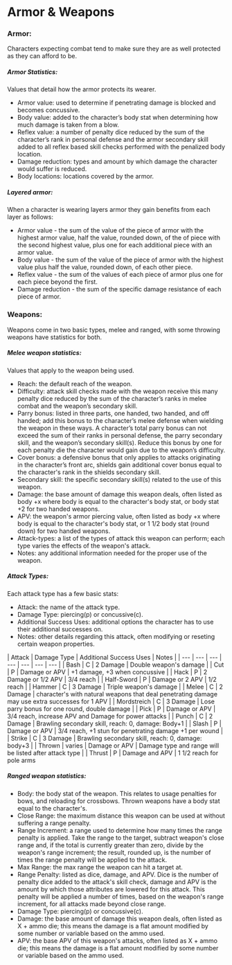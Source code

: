 # Armor & Weapons

### Armor:
Characters expecting combat tend to make sure they are as well protected as they can afford to be.

##### Armor Statistics:
Values that detail how the armor protects its wearer.
* Armor value: used to determine if penetrating damage is blocked and becomes concussive.
* Body value: added to the character’s body stat when determining how much damage is taken from a blow.
* Reflex value: a number of penalty dice reduced by the sum of the character’s rank in personal defense and the armor secondary skill added to all reflex based skill checks performed with the penalized body location.
* Damage reduction: types and amount by which damage the character would suffer is reduced.
* Body locations: locations covered by the armor.

##### Layered armor:
When a character is wearing layers armor they gain benefits from each layer as follows:
* Armor value - the sum of the value of the piece of armor with the highest armor value, half the value, rounded down, of the of piece with the second highest value, plus one for each additional piece with an armor value.
* Body value - the sum of the value of the piece of armor with the highest value plus half the value, rounded down, of each other piece.
* Reflex value - the sum of the values of each piece of armor plus one for each piece beyond the first.
* Damage reduction - the sum of the specific damage resistance of each piece of armor.
<div class="page-break"></div>

### Weapons:
Weapons come in two basic types, melee and ranged, with some throwing weapons have statistics for both.

##### Melee weapon statistics:
Values that apply to the weapon being used.
* Reach: the default reach of the weapon.
* Difficulty: attack skill checks made with the weapon receive this many penalty dice reduced by the sum of the character’s ranks in melee combat and the weapon’s secondary skill.
* Parry bonus: listed in three parts, one handed, two handed, and off handed; add this bonus to the character’s melee defense when wielding the weapon in these ways. A character’s total parry bonus can not exceed the sum of their ranks in personal defense, the parry secondary skill, and the weapon’s secondary skill(s). Reduce this bonus by one for each penalty die the character would gain due to the weapon’s difficulty.
* Cover bonus: a defensive bonus that only applies to attacks originating in the character’s front arc, shields gain additional cover bonus equal to the character's rank in the shields secondary skill.
* Secondary skill: the specific secondary skill(s) related to the use of this weapon.
* Damage: the base amount of damage this weapon deals, often listed as body +x where body is equal to the character's body stat, or body stat +2 for two handed weapons.
* APV: the weapon's armor piercing value, often listed as body +x where body is equal to the character's body stat, or 1 1/2 body stat (round down) for two handed weapons.
* Attack-types: a list of the types of attack this weapon can perform; each type varies the effects of the weapon's attack.
* Notes: any additional information needed for the proper use of the weapon.

##### Attack Types:
Each attack type has a few basic stats:
* Attack: the name of the attack type.
* Damage Type: piercing(p) or concussive(c).
* Additional Success Uses: additional options the character has to use their additional successes on.
* Notes: other details regarding this attack, often modifying or reseting certain weapon properties.

| Attack | Damage Type | Additional Success Uses | Notes |
| --- | --- | --- | --- | --- | --- | --- |
| Bash | C | 2 Damage | Double weapon's damage |
| Cut | P | Damage or APV | +1 damage, +3 when concussive |
| Hack | P | 2 Damage or 1/2 APV | 3/4 reach |
| Half-Sword | P | Damage or 2 APV | 1/2 reach |
| Hammer | C | 3 Damage | Triple weapon's damage |
| Melee | C | 2 Damage | character's with natural weapons that deal penetrating damage may use extra successes for 1 APV |
| Mordstreich | C | 3 Damage | Lose parry bonus for one round, double damage |
| Pick | P | Damage or APV | 3/4 reach, increase APV and Damage for power attacks |
| Punch | C | 2 Damage | Brawling secondary skill, reach: 0, damage: Body+1 |
| Slash | P | Damage or APV | 3/4 reach, +1 stun for penetrating damage +1 per wound |
| Strike | C | 3 Damage | Brawling secondary skill, reach: 0, damage: body+3 |
| Thrown | varies | Damage or APV | Damage type and range will be listed after attack type |
| Thrust | P | Damage and APV | 1 1/2 reach for pole arms


##### Ranged weapon statistics:
* Body: the body stat of the weapon. This relates to usage penalties for bows, and reloading for crossbows. Thrown weapons have a body stat equal to the character's.
* Close Range: the maximum distance this weapon can be used at without suffering a range penalty.
* Range Increment: a range used to determine how many times the range penalty is applied. Take the range to the target, subtract weapon's close range and, if the total is currently greater than zero, divide by the weapon's range increment; the result, rounded up, is the number of times the range penalty will be applied to the attack.  
* Max Range: the max range the weapon can hit a target at.
* Range Penalty: listed as dice, damage, and APV. Dice is the number of penalty dice added to the attack's skill check, damage and APV is the amount by which those attributes are lowered for this attack. This penalty will be applied a number of times, based on the weapon's range increment, for all attacks made beyond close range.
* Damage Type: piercing(p) or concussive(c).
* Damage: the base amount of damage this weapon deals, often listed as X + ammo die; this means the damage is a flat amount modified by some number or variable based on the ammo used.
* APV: the base APV of this weapon's attacks, often listed as X + ammo die; this means the damage is a flat amount modified by some number or variable based on the ammo used.
